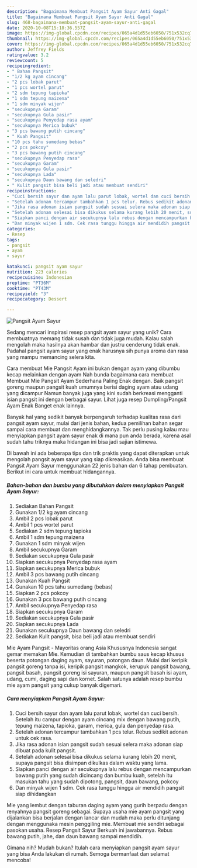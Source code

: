 ```yaml
---
description: "Bagaimana Membuat Pangsit Ayam Sayur Anti Gagal"
title: "Bagaimana Membuat Pangsit Ayam Sayur Anti Gagal"
slug: 468-bagaimana-membuat-pangsit-ayam-sayur-anti-gagal
date: 2020-10-08T15:18:36.557Z
image: https://img-global.cpcdn.com/recipes/065a4d1d55eb6050/751x532cq70/pangsit-ayam-sayur-foto-resep-utama.jpg
thumbnail: https://img-global.cpcdn.com/recipes/065a4d1d55eb6050/751x532cq70/pangsit-ayam-sayur-foto-resep-utama.jpg
cover: https://img-global.cpcdn.com/recipes/065a4d1d55eb6050/751x532cq70/pangsit-ayam-sayur-foto-resep-utama.jpg
author: Jeffrey Fields
ratingvalue: 3.2
reviewcount: 5
recipeingredient:
- " Bahan Pangsit"
- "1/2 kg ayam cincang"
- "2 pcs lobak parut"
- "1 pcs wortel parut"
- "2 sdm tepung tapioka"
- "1 sdm tepung maizena"
- "1 sdm minyak wijen"
- "secukupnya Garam"
- "secukupnya Gula pasir"
- "secukupnya Penyedap rasa ayam"
- "secukupnya Merica bubuk"
- "3 pcs bawang putih cincang"
- " Kuah Pangsit"
- "10 pcs tahu sumedang bebas"
- "2 pcs pokcoy"
- "3 pcs bawang putih cincang"
- "secukupnya Penyedap rasa"
- "secukupnya Garam"
- "secukupnya Gula pasir"
- "secukupnya Lada"
- "secukupnya Daun bawang dan seledri"
- " Kulit pangsit bisa beli jadi atau membuat sendiri"
recipeinstructions:
- "Cuci bersih sayur dan ayam lalu parut lobak, wortel dan cuci bersih. Setelah itu campur dengan ayam cincang mix dengan bawang putih, tepung maizena, tapioka, garam, merica, gula dan penyedap rasa."
- "Setelah adonan tercampur tambahkan 1 pcs telur. Rebus sedikit adonan untuk cek rasa."
- "Jika rasa adonan isian pangsit sudah sesuai selera maka adonan siap dibuat pada kulit pangsit."
- "Setelah adonan selesai bisa dikukus selama kurang lebih 20 menit, supaya pangsit bisa disimpan dikulkas dalam waktu yang lama."
- "Siapkan panci dengan air secukupnya lalu rebus dengan mencampurkan bawang putih yang sudah dicincang dan bumbu kuah, setelah itu masukan tahu yang sudah dipotong, pangsit, daun bawang, pokcoy"
- "Dan minyak wijen 1 sdm. Cek rasa tunggu hingga air mendidih pangsit siap dihidangkan"
categories:
- Resep
tags:
- pangsit
- ayam
- sayur

katakunci: pangsit ayam sayur 
nutrition: 223 calories
recipecuisine: Indonesian
preptime: "PT36M"
cooktime: "PT43M"
recipeyield: "3"
recipecategory: Dessert

---
```



![Pangsit Ayam Sayur](https://img-global.cpcdn.com/recipes/065a4d1d55eb6050/751x532cq70/pangsit-ayam-sayur-foto-resep-utama.jpg)

Sedang mencari inspirasi resep pangsit ayam sayur yang unik? Cara membuatnya memang tidak susah dan tidak juga mudah. Kalau salah mengolah maka hasilnya akan hambar dan justru cenderung tidak enak. Padahal pangsit ayam sayur yang enak harusnya sih punya aroma dan rasa yang mampu memancing selera kita.

Cara membuat Mie Pangsit Ayam ini bukan dengan ayam yang dibumbu kecap melainkan dengan ayam Nah bunda bagaimana cara membuat Membuat Mie Pangsit Ayam Sederhana Paling Enak dengan. Baik pangsit goreng maupun pangsit kuah umumnya berisi daging ayam atau udang yang dicampur Namun banyak juga yang kini sudah berkreasi mengganti isian pangsit ini dengan berbagai sayur. Lihat juga resep Dumpling/Pangsit Ayam Enak Banget enak lainnya.

Banyak hal yang sedikit banyak berpengaruh terhadap kualitas rasa dari pangsit ayam sayur, mulai dari jenis bahan, kedua pemilihan bahan segar sampai cara membuat dan menghidangkannya. Tak perlu pusing kalau mau menyiapkan pangsit ayam sayur enak di mana pun anda berada, karena asal sudah tahu triknya maka hidangan ini bisa jadi sajian istimewa.


Di bawah ini ada beberapa tips dan trik praktis yang dapat diterapkan untuk mengolah pangsit ayam sayur yang siap dikreasikan. Anda bisa membuat Pangsit Ayam Sayur menggunakan 22 jenis bahan dan 6 tahap pembuatan. Berikut ini cara untuk membuat hidangannya.

<!--inarticleads1-->

##### Bahan-bahan dan bumbu yang dibutuhkan dalam menyiapkan Pangsit Ayam Sayur:

1. Sediakan  Bahan Pangsit
1. Gunakan 1/2 kg ayam cincang
1. Ambil 2 pcs lobak parut
1. Ambil 1 pcs wortel parut
1. Sediakan 2 sdm tepung tapioka
1. Ambil 1 sdm tepung maizena
1. Gunakan 1 sdm minyak wijen
1. Ambil secukupnya Garam
1. Sediakan secukupnya Gula pasir
1. Siapkan secukupnya Penyedap rasa ayam
1. Siapkan secukupnya Merica bubuk
1. Ambil 3 pcs bawang putih cincang
1. Gunakan  Kuah Pangsit
1. Gunakan 10 pcs tahu sumedang (bebas)
1. Siapkan 2 pcs pokcoy
1. Gunakan 3 pcs bawang putih cincang
1. Ambil secukupnya Penyedap rasa
1. Siapkan secukupnya Garam
1. Sediakan secukupnya Gula pasir
1. Siapkan secukupnya Lada
1. Gunakan secukupnya Daun bawang dan seledri
1. Sediakan  Kulit pangsit, bisa beli jadi atau membuat sendiri


Mie Ayam Pangsit - Mayoritas orang Asia Khususnya Indonesia sangat gemar memakan Mie. Kemudian di tambahkan bumbu saus kecap khusus beserta potongan daging ayam, sayuran, potongan daun. Mulai dari keripik pangsit goreng tanpa isi, keripik pangsit mangkok, kerupuk pangsit bawang, pangsit basah, pangsit goreng isi sayuran, maupun pangsit basah isi ayam, udang, cumi, daging sapi dan kornet. Salah satunya adalah resep bumbu mie ayam pangsit yang cukup banyak digemari. 

<!--inarticleads2-->

##### Cara menyiapkan Pangsit Ayam Sayur:

1. Cuci bersih sayur dan ayam lalu parut lobak, wortel dan cuci bersih. Setelah itu campur dengan ayam cincang mix dengan bawang putih, tepung maizena, tapioka, garam, merica, gula dan penyedap rasa.
1. Setelah adonan tercampur tambahkan 1 pcs telur. Rebus sedikit adonan untuk cek rasa.
1. Jika rasa adonan isian pangsit sudah sesuai selera maka adonan siap dibuat pada kulit pangsit.
1. Setelah adonan selesai bisa dikukus selama kurang lebih 20 menit, supaya pangsit bisa disimpan dikulkas dalam waktu yang lama.
1. Siapkan panci dengan air secukupnya lalu rebus dengan mencampurkan bawang putih yang sudah dicincang dan bumbu kuah, setelah itu masukan tahu yang sudah dipotong, pangsit, daun bawang, pokcoy
1. Dan minyak wijen 1 sdm. Cek rasa tunggu hingga air mendidih pangsit siap dihidangkan


Mie yang lembut dengan taburan daging ayam yang gurih berpadu dengan renyahnya pangsit goreng sebagai. Supaya usaha mie ayam pangsit yang dijalankan bisa berjalan dengan lancar dan mudah maka perlu ditunjang dengan menggunaka mesin penggiling mie. Membuat mie sendiri sebagai pasokan usaha. Resep Pangsit Sayur Berkuah ini jawabannya. Rebus bawang putih, jahe, dan daun bawang sampai mendidih. 

Gimana nih? Mudah bukan? Itulah cara menyiapkan pangsit ayam sayur yang bisa Anda lakukan di rumah. Semoga bermanfaat dan selamat mencoba!
